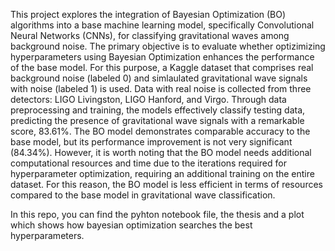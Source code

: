 This project explores the integration of Bayesian Optimization (BO) algorithms into a base machine learning model, specifically Convolutional Neural Networks (CNNs), for classifying
gravitational waves among background noise. The primary objective is to evaluate whether optizimizing hyperparameters using Bayesian Optimization enhances the performance of the base model.
For this purpose, a Kaggle dataset that comprises real background noise (labeled 0) and simlaulated gravitational wave signals with noise (labeled 1) is used. Data with real noise is collected
from three detectors: LIGO Livingston, LIGO Hanford, and Virgo. Through data preprocessing and training, the models effectively classify testing data, predicting the presence of gravitational wave signals with a remarkable score, 83.61%. The BO model demonstrates comparable accuracy to the base model, but its performance improvement is not very significant (84.34%). However, it is worth noting that the BO model needs additional computational resources and time due to the iterations required for hyperparameter optimization, requiring an additional training on the entire dataset. For this reason, the BO model is less efficient in terms of resources compared to the base model in gravitational wave classification.

In this repo, you can find the pyhton notebook file, the thesis and a plot which shows how bayesian optimization searches the best hyperparameters.
